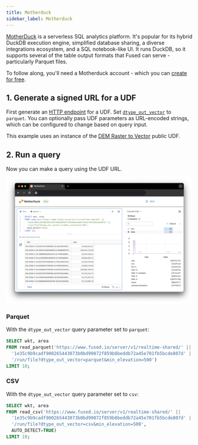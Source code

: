 ```yaml
---
title: Motherduck
sidebar_label: Motherduck
---
```


[MotherDuck](https://motherduck.com/) is a serverless SQL analytics platform. It's popular for its hybrid DuckDB execution engine, simplified database sharing, a diverse integrations ecosystem, and a SQL notebook-like UI. It runs DuckDB, so it supports several of the table output formats that Fused can serve - particularly Parquet files.

To follow along, you'll need a Motherduck account - which you can [create for free](https://motherduck.com/docs/getting-started/).

## 1. Generate a signed URL for a UDF

First generate an [HTTP endpoint](/core-concepts/run/#http-requests) for a UDF. Set [`dtype_out_vector`](/core-concepts/run/#http-requests) to `parquet`. You can optionally pass UDF parameters as URL-encoded strings, which can be configured to change based on query input.

This example uses an instance of the [DEM Raster to Vector](https://github.com/fusedio/udfs/blob/main/public/DEM_Raster_to_Vector_Example/DEM_Raster_to_Vector_Example.py) public UDF.

## 2. Run a query

Now you can make a query using the UDF URL.

![alt text](motherduck_fused.png)

### Parquet

With the `dtype_out_vector` query parameter set to `parquet`:

```sql
SELECT wkt, area
FROM read_parquet('https://www.fused.io/server/v1/realtime-shared/' ||
  '1e35c9b9cadf900265443073b0bd99072f859b8beddb72a45e701fb5bcde807d' ||
  '/run/file?dtype_out_vector=parquet&min_elevation=500')
LIMIT 10;
```

### CSV

With the `dtype_out_vector` query parameter set to `csv`:

```sql
SELECT wkt, area
FROM read_csv('https://www.fused.io/server/v1/realtime-shared/' ||
  '1e35c9b9cadf900265443073b0bd99072f859b8beddb72a45e701fb5bcde807d' ||
  '/run/file?dtype_out_vector=csv&min_elevation=500',
  AUTO_DETECT=TRUE)
LIMIT 10;
```